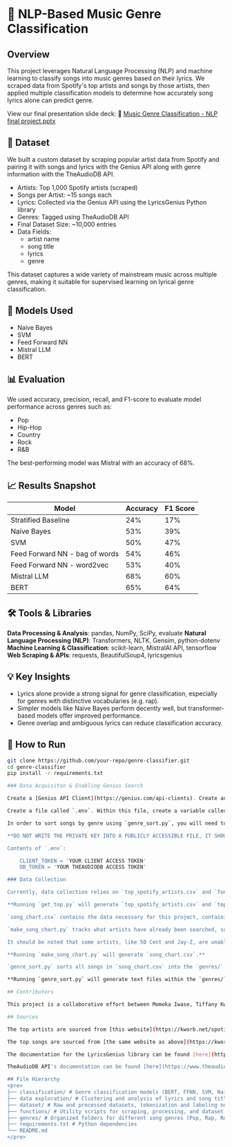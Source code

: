 # 🎵 NLP-Based Music Genre Classification

## Overview
This project leverages Natural Language Processing (NLP) and machine learning to classify songs into music genres based on their lyrics. We scraped data from Spotify's top artists and songs by those artists, then applied multiple classification models to determine how accurately song lyrics alone can predict genre.

View our final presentation slide deck:
📎 [Music Genre Classification - NLP final project.pptx](https://docs.google.com/presentation/d/125M_7E9piEraMPXuhHWmFXRcabdIL83A/edit?usp=sharing&ouid=112610846148247704192&rtpof=true&sd=true)

## 📂 Dataset
We built a custom dataset by scraping popular artist data from Spotify and pairing it with songs and lyrics with the Genius API along with genre information with the TheAudioDB API.

- Artists: Top 1,000 Spotify artists (scraped)
- Songs per Artist: ~15 songs each
- Lyrics: Collected via the Genius API using the LyricsGenius Python library
- Genres: Tagged using TheAudioDB API
- Final Dataset Size: ~10,000 entries
- Data Fields:
    - artist name
    - song title
    - lyrics
    - genre

This dataset captures a wide variety of mainstream music across multiple genres, making it suitable for supervised learning on lyrical genre classification.

## 🧠 Models Used
- Naive Bayes
- SVM
- Feed Forward NN
- Mistral LLM
- BERT

## 📊 Evaluation
We used accuracy, precision, recall, and F1-score to evaluate model performance across genres such as:
- Pop
- Hip-Hop
- Country
- Rock
- R&B

The best-performing model was Mistral with an accuracy of 68%.

## 📈 Results Snapshot
| Model                           | Accuracy | F1 Score |
| ------------------------------- | -------- | -------- |
| Stratified Baseline             | 24%      | 17%      |
| Naive Bayes                     | 53%      | 39%      |
| SVM                             | 50%      | 47%      |
| Feed Forward NN - bag of words  | 54%      | 46%      |
| Feed Forward NN - word2vec      | 53%      | 40%      |
| Mistral LLM                     | 68%      | 60%      |
| BERT                            | 65%      | 64%      |

## 🛠️ Tools & Libraries
**Data Processing & Analysis**: pandas, NumPy, SciPy, evaluate
**Natural Language Processing (NLP)**: Transformers, NLTK, Gensim, python-dotenv
**Machine Learning & Classification**: scikit-learn, MistralAI API, tensorflow
**Web Scraping & APIs**: requests, BeautifulSoup4, lyricsgenius  

## 💡 Key Insights
- Lyrics alone provide a strong signal for genre classification, especially for genres with distinctive vocabularies (e.g. rap).
- Simpler models like Naive Bayes perform decently well, but transformer-based models offer improved performance.
- Genre overlap and ambiguous lyrics can reduce classification accuracy.

## 🚀 How to Run

```bash
git clone https://github.com/your-repo/genre-classifier.git
cd genre-classifier
pip install -r requirements.txt

### Data Acquisiton & Enabling Genius Search

Create a [Genius API Client](https://genius.com/api-clients). Create an account if necessary, then fill in the App Name and App Website URL. You can use [localhost:6000](http://localhost:6000/) or another domain. You should now see an option to generate a Client Access Token. Click it to generate a token and copy it.

Create a file called `.env`. Within this file, create a variable called `CLIENT_TOKEN`. Paste the token you got as its value.

In order to sort songs by genre using `genre_sort.py`, you will need to add another field to the `.env` file called `DB_TOKEN`. TheAudioDB's API tokens are given by subscription, therefore there is no default token we can use. **If you want to run `genre_sort.py`, please contact Andrew Pham for access to the key.**

**DO NOT WRITE THE PRIVATE KEY INTO A PUBLICLY ACCESSIBLE FILE, IT SHOULD BE TAKEN FROM `.env`**.

Contents of `.env`:

    CLIENT_TOKEN = 'YOUR CLIENT ACCESS TOKEN'
    DB_TOKEN = 'YOUR THEAUDIODB ACCESS TOKEN'

### Data Collection

Currently, data collection relies on `top_spotify_artists.csv` and `functions/make_song_chart.py`. The CSV file contains the top artists on Spotify currently, scraped from [this website](https://kworb.net/spotify/listeners.html) using BeautifulSoup. `top_spotify_songs.csv` contains the top songs on Spotify currently, and is scraped from [the same website](https://kworb.net/spotify/songs.html). The number of artists is determined by the number specified in `functions/get_top.py`. It is currently set for 1000.

**Running `get_top.py` will generate `top_spotify_artists.csv` and `top_spotify_songs.csv`.**

`song_chart.csv` contains the data necessary for this project, containing (Artist Name, Artist ID, Song Name, Song ID, Song Lyrics).

`make_song_chart.py` tracks what artists have already been searched, so when run will continuously search the remaining artists. If a timeout occurs, it will restart the search for that artist. If 10 searches occur without a successful search, the artist is skipped.

It should be noted that some artists, like 50 Cent and Jay-Z, are unable to have full searches done on them for some reason; the API will keep timing out no matter how many times we try and search, therefore we are omitting these artists and any future artists that have the same issue.

**Running `make_song_chart.py` will generate `song_chart.csv`.**

`genre_sort.py` sorts all songs in `song_chart.csv` into the `genres/` directory, which contains text files named after TheAudioDB's genre tags.

**Running `genre_sort.py` will generate text files within the `genres/` directory.**

## Contributors

This project is a collaborative effort between Momoka Iwase, Tiffany Kwak, Brian Kwan, Ricardo Perez, and Andrew Pham.

## Sources

The top artists are sourced from [this website](https://kworb.net/spotify/listeners.html).

The top songs are sourced from [the same website as above](https://kworb.net/spotify/songs.html).

The documentation for the LyricsGenius library can be found [here](https://lyricsgenius.readthedocs.io/en/master/index.html).

TheAudioDB API's documentation can be found [here](https://www.theaudiodb.com/).

## File Hierarchy
<pre> 
├── classification/ # Genre classification models (BERT, FFNN, SVM, Naive Bayes, LLM) 
├── data exploration/ # Clustering and analysis of lyrics and song titles 
├── dataset/ # Raw and processed datasets, tokenization and labeling notebooks 
├── functions/ # Utility scripts for scraping, processing, and dataset management 
├── genres/ # Organized folders for different song genres (Pop, Rap, Rock, etc.) 
├── requirements.txt # Python dependencies 
└── README.md 
</pre>
